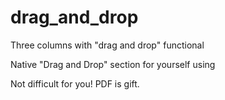 # drag_and_drop
Three columns with "drag and drop" functional

Native "Drag and Drop" section for yourself using

Not difficult for you!
PDF is gift.

